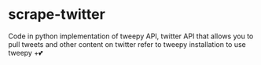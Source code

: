 # scrape-twitter
Code in python
implementation of tweepy API, twitter API that allows you to pull tweets and other content on twitter
refer to tweepy installation to use tweepy
+💕
